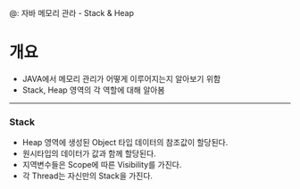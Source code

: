@: 자바 메모리 관라 - Stack & Heap

# 개요

- JAVA에서 메모리 관리가 어떻게 이루어지는지 알아보기 위함
- Stack, Heap 영역의 각 역할에 대해 알아봄

---

### Stack

- Heap 영역에 생성된 Object 타입 데이터의 참조값이 할당된다.
- 원시타입의 데이터가 값과 함께 할당된다. 
- 지역변수들은 Scope에 따른 Visibility를 가진다.
- 각 Thread는 자신만의 Stack을 가진다.

